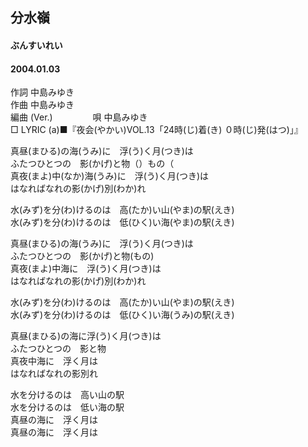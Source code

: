 ## 分水嶺
#### ぶんすいれい
#### 2004.01.03


作詞     中島みゆき　　　　　   
作曲      中島みゆき  　　　   
編曲 (Ver.) 　　　　
唄     中島みゆき     
□ LYRIC (a)■『夜会(やかい)VOL.13「24時(じ)着(き) ０時(じ)発(はつ)」』   
   
真昼(まひる)の海(うみ)に　浮(う)く月(つき)は   
ふたつひとつの　影(かげ)と物（）もの（   
真夜(まよ)中(なか)海(うみ)に　浮(う)く月(つき)は   
はなればなれの影(かげ)別(わか)れ   
   
水(みず)を分(わ)けるのは　高(たか)い山(やま)の駅(えき)   
水(みず)を分(わ)けるのは　低(ひく)い海(やま)の駅(えき)   
   
真昼(まひる)の海(うみ)に　浮(う)く月(つき)は   
ふたつひとつの　影(かげ)と物(もの)   
真夜(まよ)中海に　浮(う)く月(つき)は   
はなればなれの影(かげ)別(わか)れ   
   
水(みず)を分(わ)けるのは　高(たか)い山(やま)の駅(えき)   
水(みず)を分(わ)けるのは　低(ひく)い海(うみ)の駅(えき)   
   
真昼(まひる)の海に浮(う)く月(つき)は   
ふたつひとつの　影と物   
真夜中海に　浮く月は   
はなればなれの影別れ   
   
水を分けるのは　高い山の駅   
水を分けるのは　低い海の駅   
真昼の海に　浮く月は   
真昼の海に　浮く月は   